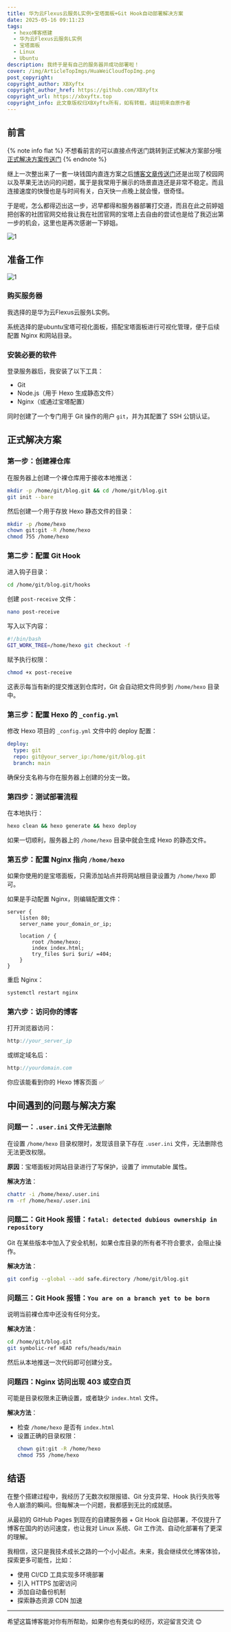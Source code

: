 ```yaml
---
title: 华为云Flexus云服务L实例+宝塔面板+Git Hook自动部署解决方案
date: 2025-05-16 09:11:23
tags:
  - hexo博客搭建
  - 华为云Flexus云服务L实例
  - 宝塔面板
  - Linux
  - Ubuntu
description: 我终于是有自己的服务器并成功部署啦！
cover: /img/ArticleTopImgs/HuaWeiCloudTopImg.png
post_copyright:
copyright_author: XBXyftx
copyright_author_href: https://github.com/XBXyftx
copyright_url: https://xbxyftx.top
copyright_info: 此文章版权归XBXyftx所有，如有转载，请註明来自原作者
---
```


## 前言

{% note info flat %}
不想看前言的可以直接点传送门跳转到正式解决方案部分哦  
[正式解决方案传送门](#正式解决方案)
{% endnote %}

继上一次整出来了一套一块钱国内直连方案之后[博客文章传送门](/2025/03/20/DirectConnection/)还是出现了校园网以及苹果无法访问的问题，属于是我常用于展示的场景直连还是非常不稳定。而且连接速度的快慢也是与时间有关，白天快一点晚上就会慢，很奇怪。

于是呢，怎么都得迈出这一步，迟早都得和服务器部署打交道，而且在此之前婷姐把创客的社团官网交给我让我在社团官网的宝塔上去自由的尝试也是给了我迈出第一步的机会，这里也是再次感谢一下婷姐。

![1](HuaWeiCloud/1.png)

## 准备工作

![1](HuaWeiCloud/2.png)

### 购买服务器

我选择的是华为云Flexus云服务L实例。

系统选择的是ubuntu宝塔可视化面板，搭配宝塔面板进行可视化管理，便于后续配置 Nginx 和网站目录。

### 安装必要的软件

登录服务器后，我安装了以下工具：

- Git
- Node.js（用于 Hexo 生成静态文件）
- Nginx（或通过宝塔配置）

同时创建了一个专门用于 Git 操作的用户 `git`，并为其配置了 SSH 公钥认证。

## 正式解决方案

### 第一步：创建裸仓库

在服务器上创建一个裸仓库用于接收本地推送：

```bash
mkdir -p /home/git/blog.git && cd /home/git/blog.git
git init --bare
```

然后创建一个用于存放 Hexo 静态文件的目录：

```bash
mkdir -p /home/hexo
chown git:git -R /home/hexo
chmod 755 /home/hexo
```

### 第二步：配置 Git Hook

进入钩子目录：

```bash
cd /home/git/blog.git/hooks
```

创建 `post-receive` 文件：

```bash
nano post-receive
```

写入以下内容：

```bash
#!/bin/bash
GIT_WORK_TREE=/home/hexo git checkout -f
```

赋予执行权限：

```bash
chmod +x post-receive
```

这表示每当有新的提交推送到仓库时，Git 会自动把文件同步到 `/home/hexo` 目录中。

### 第三步：配置 Hexo 的 `_config.yml`

修改 Hexo 项目的 `_config.yml` 文件中的 deploy 配置：

```yaml
deploy:
  type: git
  repo: git@your_server_ip:/home/git/blog.git
  branch: main
```

确保分支名称与你在服务器上创建的分支一致。

### 第四步：测试部署流程

在本地执行：

```bash
hexo clean && hexo generate && hexo deploy
```

如果一切顺利，服务器上的 `/home/hexo` 目录中就会生成 Hexo 的静态文件。

### 第五步：配置 Nginx 指向 `/home/hexo`

如果你使用的是宝塔面板，只需添加站点并将网站根目录设置为 `/home/hexo` 即可。

如果是手动配置 Nginx，则编辑配置文件：

```nginx
server {
    listen 80;
    server_name your_domain_or_ip;

    location / {
        root /home/hexo;
        index index.html;
        try_files $uri $uri/ =404;
    }
}
```

重启 Nginx：

```bash
systemctl restart nginx
```

### 第六步：访问你的博客

打开浏览器访问：

```js
http://your_server_ip
```

或绑定域名后：

```js
http://yourdomain.com
```

你应该能看到你的 Hexo 博客页面 ✅

## 中间遇到的问题与解决方案

### 问题一：`.user.ini` 文件无法删除

在设置 `/home/hexo` 目录权限时，发现该目录下存在 `.user.ini` 文件，无法删除也无法更改权限。

**原因**：宝塔面板对网站目录进行了写保护，设置了 immutable 属性。

**解决方法**：

```bash
chattr -i /home/hexo/.user.ini
rm -rf /home/hexo/.user.ini
```

### 问题二：Git Hook 报错：`fatal: detected dubious ownership in repository`

Git 在某些版本中加入了安全机制，如果仓库目录的所有者不符合要求，会阻止操作。

**解决方法**：

```bash
git config --global --add safe.directory /home/git/blog.git
```

### 问题三：Git Hook 报错：`You are on a branch yet to be born`

说明当前裸仓库中还没有任何分支。

**解决方法**：

```bash
cd /home/git/blog.git
git symbolic-ref HEAD refs/heads/main
```

然后从本地推送一次代码即可创建分支。

### 问题四：Nginx 访问出现 403 或空白页

可能是目录权限未正确设置，或者缺少 `index.html` 文件。

**解决方法**：

- 检查 `/home/hexo` 是否有 `index.html`
- 设置正确的目录权限：
  ```bash
  chown git:git -R /home/hexo
  chmod 755 /home/hexo
  ```

## 结语

在整个搭建过程中，我经历了无数次权限报错、Git 分支异常、Hook 执行失败等令人崩溃的瞬间。但每解决一个问题，我都感到无比的成就感。

从最初的 GitHub Pages 到现在的自建服务器 + Git Hook 自动部署，不仅提升了博客在国内的访问速度，也让我对 Linux 系统、Git 工作流、自动化部署有了更深的理解。

我相信，这只是我技术成长之路的一个小小起点。未来，我会继续优化博客体验，探索更多可能性，比如：

- 使用 CI/CD 工具实现多环境部署
- 引入 HTTPS 加密访问
- 添加自动备份机制
- 探索静态资源 CDN 加速

---

希望这篇博客能对你有所帮助，如果你也有类似的经历，欢迎留言交流 😊
